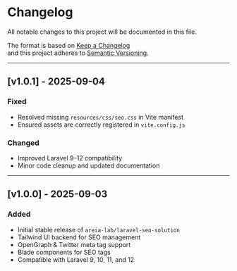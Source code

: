 # Changelog

All notable changes to this project will be documented in this file.

The format is based on [Keep a Changelog](https://keepachangelog.com/en/1.0.0/)  
and this project adheres to [Semantic Versioning](https://semver.org/).

---

## [v1.0.1] - 2025-09-04

### Fixed

- Resolved missing `resources/css/seo.css` in Vite manifest
- Ensured assets are correctly registered in `vite.config.js`

### Changed

- Improved Laravel 9–12 compatibility
- Minor code cleanup and updated documentation

---

## [v1.0.0] - 2025-09-03

### Added

- Initial stable release of `areia-lab/laravel-seo-solution`
- Tailwind UI backend for SEO management
- OpenGraph & Twitter meta tag support
- Blade components for SEO tags
- Compatible with Laravel 9, 10, 11, and 12
